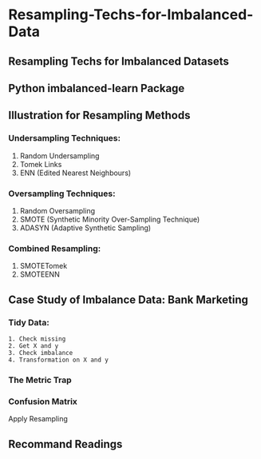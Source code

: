 # Resampling-Techs-for-Imbalanced-Data

## Resampling Techs for Imbalanced Datasets
## Python imbalanced-learn Package
## Illustration for Resampling Methods

### Undersampling Techniques:
  1. Random Undersampling
  2. Tomek Links
  3. ENN (Edited Nearest Neighbours)

### Oversampling Techniques:
   1. Random Oversampling
   2. SMOTE (Synthetic Minority Over-Sampling Technique)
   3. ADASYN (Adaptive Synthetic Sampling)

### Combined Resampling:
   1. SMOTETomek
   2. SMOTEENN

## Case Study of Imbalance Data: Bank Marketing
  ### Tidy Data:
    1. Check missing
    2. Get X and y
    3. Check imbalance
    4. Transformation on X and y
  
  ### The Metric Trap
  ### Confusion Matrix
  Apply Resampling

## Recommand Readings
